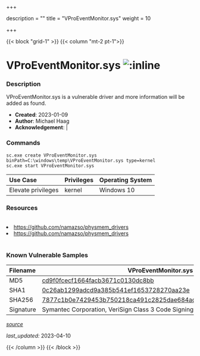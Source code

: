 +++

description = ""
title = "VProEventMonitor.sys"
weight = 10

+++


{{< block "grid-1" >}}
{{< column "mt-2 pt-1">}}


# VProEventMonitor.sys ![:inline](/images/twitter_verified.png) 


### Description

VProEventMonitor.sys is a vulnerable driver and more information will be added as found.

- **Created**: 2023-01-09
- **Author**: Michael Haag
- **Acknowledgement**:  | [](https://twitter.com/)

### Commands

```
sc.exe create VProEventMonitor.sys binPath=C:\windows\temp\VProEventMonitor.sys type=kernel
sc.exe start VProEventMonitor.sys
```

| Use Case | Privileges | Operating System | 
|:---- | ---- | ---- |
| Elevate privileges | kernel | Windows 10 |

### Resources
<br>
<li><a href=" https://github.com/namazso/physmem_drivers"> https://github.com/namazso/physmem_drivers</a></li>
<li><a href="https://github.com/namazso/physmem_drivers">https://github.com/namazso/physmem_drivers</a></li>
<br>

### Known Vulnerable Samples

| Filename | VProEventMonitor.sys |
|:---- | ---- | 
| MD5 | <a href="https://www.virustotal.com/gui/file/cd9f0fcecf1664facb3671c0130dc8bb">cd9f0fcecf1664facb3671c0130dc8bb</a> |
| SHA1 | <a href="https://www.virustotal.com/gui/file/0c26ab1299adcd9a385b541ef1653728270aa23e">0c26ab1299adcd9a385b541ef1653728270aa23e</a> |
| SHA256 | <a href="https://www.virustotal.com/gui/file/7877c1b0e7429453b750218ca491c2825dae684ad9616642eff7b41715c70aca">7877c1b0e7429453b750218ca491c2825dae684ad9616642eff7b41715c70aca</a> |
| Signature | Symantec Corporation, VeriSign Class 3 Code Signing 2010 CA, VeriSign   |


[*source*](https://github.com/magicsword-io/LOLDrivers/tree/main/yaml/vproeventmonitor.yaml)

*last_updated:* 2023-04-10








{{< /column >}}
{{< /block >}}
